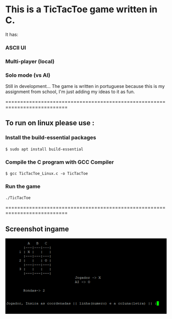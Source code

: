 # This is a TicTacToe game written in C.

It has:

### ASCII UI

### Multi-player (local)

### Solo mode (vs AI)

Still in development...
The game is written in portuguese because this is my assignment from school, I'm just adding my ideas to it as fun.


===========================================================================

## To run on linux please use :

### Install the build-essential packages

``$ sudo apt install build-essential``


### Compile the C program with GCC Compiler

``$ gcc TicTacToe_Linux.c -o TicTacToe``


### Run the game

``./TicTacToe``

===========================================================================

## Screenshot ingame

![TicTacToe](https://github.com/XapiWave/Tic-Tac-Toe/blob/main/Img/screenshot_game.png?raw=true)
